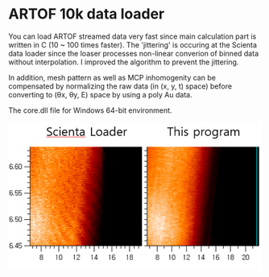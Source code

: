 # ARTOF 10k data loader
 You can load ARTOF streamed data very fast since main calculation part is written in C (10 ~ 100 times faster). The 'jittering' is occuring at the Scienta data loader since the loaser processes non-linear converion of binned data without interpolation. I improved the algorithm to prevent the jittering.
 
In addition, mesh pattern as well as MCP inhomogenity can be compensated by normalizing the raw data (in (x, y, t) space) before converting to (θx, θy, E) space by using a poly Au data.

The core.dll file for Windows 64-bit environment.


<p align="center"><img src="result.png"></p>
